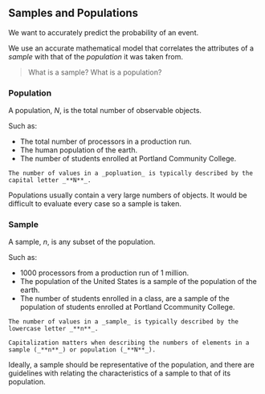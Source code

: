## Samples and Populations

We want to accurately predict the probability of an event.

We use an accurate mathematical model that correlates the attributes of a _sample_ with that of the _population_ it was taken from.

 > What is a sample?  What is a population?

### Population

A population, _N_, is the total number of observable objects.

Such as: 

 * The total number of processors in a production run.
 * The human population of the earth.
 * The number of students enrolled at Portland Community College.

```{tip}
The number of values in a _popluation_ is typically described by the capital letter _**N**_.
```

Populations usually contain a very large numbers of objects.  It would be difficult to evaluate every case so a sample is taken.

### Sample

A sample, _n_, is any subset of the population.

Such as:

 * 1000 processors from a production run of 1 million.
 * The population of the United States is a sample of the population of the earth.
 * The number of students enrolled in a class, are a sample of the population of students enrolled at Portland Ccommunity College.

```{tip}
The number of values in a _sample_ is typically described by the lowercase letter _**n**_.

Capitalization matters when describing the numbers of elements in a sample (_**n**_) or population (_**N**_).
```

Ideally, a sample should be representative of the population, and there are guidelines with relating the characteristics of a sample to that of its population.
